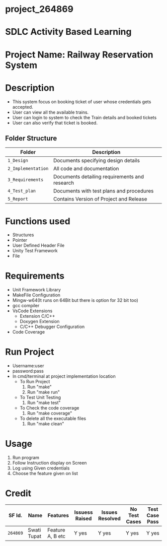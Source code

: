 # project_264869

# SDLC Activity Based Learning
# Project Name: Railway Reservation System

# Description
* This system focus on booking ticket of user whose credentials gets accepted.
* User can view all the available trains.
* User can login to system to check the Train details and booked tickets
* User can also verify that ticket is booked.


## Folder Structure
Folder             | Description
-------------------| -----------------------------------------
`1_Design`         | Documents specifying design details
`2_Implementation` | All code and documentation
`3_Requirements`   | Documents detailing requirements and research
`4_Test_plan`      | Documents with test plans and procedures
`5_Report`         | Contains Version of Project and Release

# Functions used
* Structures
* Pointer
* User Defined Header File
* Unity Test Framework
* File

# Requirements
* Unit Framework Library
* MakeFile Configuration
* Mingw-w64(It runs on 64Bit but there is option for 32 bit too)
* gcc compiler
* VsCode Extensions
  * Extension C/C++ 
  * Doxygen Extension
  * C/C++ Debugger Configuration
* Code Coverage

# Run Project
* Username:user
* password:pass
* In cmd/terminal at project implementation location
	* To Run Project
		1. Run "make"
		2. Run "make run"
	* To Test Unit Testing
		1. Run "make test"
	* To Check the code coverage
		1. Run "make coverage"
	* To delete all the executable files
		1. Run "make clean"


# Usage
1. Run program
2. Follow Instruction display on Screen
3. Log using Given credentials
4. Choose the feature given on list

# Credit

SF Id. |  Name   |    Features    | Issuess Raised |Issues Resolved|No Test Cases|Test Case Pass
-------|---------|----------------|----------------|---------------|-------------|--------------
`264869` | Swati Tupat  | Feature A, B etc    | Y yes     | Y yes   |Y yes   |Y yes     

